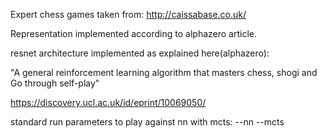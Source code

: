 

Expert chess games taken from:
http://caissabase.co.uk/

Representation implemented according to alphazero article.

resnet architecture implemented as explained here(alphazero):

"A general reinforcement learning algorithm that
masters chess, shogi and Go through self-play"

https://discovery.ucl.ac.uk/id/eprint/10069050/

standard run parameters to play against nn with mcts:
--nn --mcts